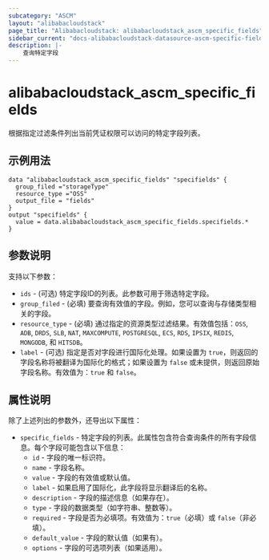 ```yaml
---
subcategory: "ASCM"
layout: "alibabacloudstack"
page_title: "Alibabacloudstack: alibabacloudstack_ascm_specific_fields"
sidebar_current: "docs-alibabacloudstack-datasource-ascm-specific-fields"
description: |-
    查询特定字段
---
```


# alibabacloudstack_ascm_specific_fields

根据指定过滤条件列出当前凭证权限可以访问的特定字段列表。

## 示例用法

```
data "alibabacloudstack_ascm_specific_fields" "specifields" {
  group_filed ="storageType"
  resource_type ="OSS"
  output_file = "fields"
}
output "specifields" {
  value = data.alibabacloudstack_ascm_specific_fields.specifields.*
}
```

## 参数说明

支持以下参数：

* `ids` - (可选) 特定字段ID的列表。此参数可用于筛选特定字段。
* `group_filed` - (必填) 要查询有效值的字段。例如，您可以查询与存储类型相关的字段。
* `resource_type` - (必填) 通过指定的资源类型过滤结果。有效值包括：`OSS`, `ADB`, `DRDS`, `SLB`, `NAT`, `MAXCOMPUTE`, `POSTGRESQL`, `ECS`, `RDS`, `IPSIX`, `REDIS`, `MONGODB`, 和 `HITSDB`。
* `label` - (可选) 指定是否对字段进行国际化处理。如果设置为 `true`，则返回的字段名称将被翻译为国际化的格式；如果设置为 `false` 或未提供，则返回原始字段名称。有效值为：`true` 和 `false`。

## 属性说明

除了上述列出的参数外，还导出以下属性：

* `specific_fields` - 特定字段的列表。此属性包含符合查询条件的所有字段信息。每个字段可能包含以下信息：
  * `id` - 字段的唯一标识符。
  * `name` - 字段名称。
  * `value` - 字段的有效值或默认值。
  * `label` - 如果启用了国际化，此字段将显示翻译后的名称。
  * `description` - 字段的描述信息（如果存在）。
  * `type` - 字段的数据类型（如字符串、整数等）。
  * `required` - 字段是否为必填项。有效值为：`true`（必填）或 `false`（非必填）。
  * `default_value` - 字段的默认值（如果有）。
  * `options` - 字段的可选项列表（如果适用）。
